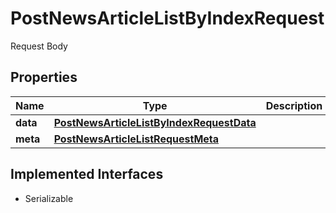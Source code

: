 

# PostNewsArticleListByIndexRequest

Request Body

## Properties

Name | Type | Description | Notes
------------ | ------------- | ------------- | -------------
**data** | [**PostNewsArticleListByIndexRequestData**](PostNewsArticleListByIndexRequestData.md) |  | 
**meta** | [**PostNewsArticleListRequestMeta**](PostNewsArticleListRequestMeta.md) |  |  [optional]


## Implemented Interfaces

* Serializable


